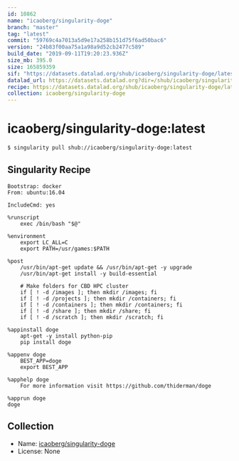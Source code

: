 ```yaml
---
id: 10862
name: "icaoberg/singularity-doge"
branch: "master"
tag: "latest"
commit: "59769c4a7013a5d9e17a258b151d75f6ad50bac6"
version: "24b83f00aa75a1a98a9d52cb2477c589"
build_date: "2019-09-11T19:20:23.936Z"
size_mb: 395.0
size: 165859359
sif: "https://datasets.datalad.org/shub/icaoberg/singularity-doge/latest/2019-09-11-59769c4a-24b83f00/24b83f00aa75a1a98a9d52cb2477c589.sif"
datalad_url: https://datasets.datalad.org?dir=/shub/icaoberg/singularity-doge/latest/2019-09-11-59769c4a-24b83f00/
recipe: https://datasets.datalad.org/shub/icaoberg/singularity-doge/latest/2019-09-11-59769c4a-24b83f00/Singularity
collection: icaoberg/singularity-doge
---
```


# icaoberg/singularity-doge:latest

```bash
$ singularity pull shub://icaoberg/singularity-doge:latest
```

## Singularity Recipe

```singularity
Bootstrap: docker
From: ubuntu:16.04

IncludeCmd: yes

%runscript
    exec /bin/bash "$@"

%environment
    export LC_ALL=C
    export PATH=/usr/games:$PATH

%post
    /usr/bin/apt-get update && /usr/bin/apt-get -y upgrade
    /usr/bin/apt-get install -y build-essential

    # Make folders for CBD HPC cluster
    if [ ! -d /images ]; then mkdir /images; fi
    if [ ! -d /projects ]; then mkdir /containers; fi
    if [ ! -d /containers ]; then mkdir /containers; fi
    if [ ! -d /share ]; then mkdir /share; fi
    if [ ! -d /scratch ]; then mkdir /scratch; fi

%appinstall doge
    apt-get -y install python-pip
    pip install doge

%appenv doge
    BEST_APP=doge
    export BEST_APP

%apphelp doge
    For more information visit https://github.com/thiderman/doge

%apprun doge
doge
```

## Collection

 - Name: [icaoberg/singularity-doge](https://github.com/icaoberg/singularity-doge)
 - License: None

